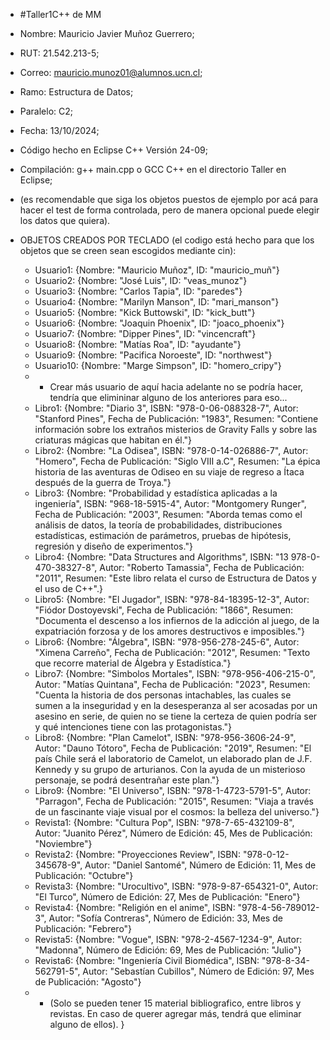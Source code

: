 - #Taller1C++ de MM
- Nombre: Mauricio Javier Muñoz Guerrero;
- RUT: 21.542.213-5;
- Correo: mauricio.munoz01@alumnos.ucn.cl;
- Ramo: Estructura de Datos;
- Paralelo: C2;
- Fecha: 13/10/2024;

- Código hecho en Eclipse C++ Versión 24-09;
- Compilación: g++ main.cpp o GCC C++ en el directorio Taller en Eclipse;
- (es recomendable que siga los objetos puestos de ejemplo por acá para hacer el test de forma controlada, pero de manera opcional puede elegir los datos que quiera).
- OBJETOS CREADOS POR TECLADO (el codigo está hecho para que los objetos que se creen sean escogidos mediante cin):
  - Usuario1: {Nombre: "Mauricio Muñoz", ID: "mauricio_muñ"}
  - Usuario2: {Nombre: "José Luis", ID: "veas_munoz"}
  - Usuario3: {Nombre: "Carlos Tapia", ID: "paredes"}
  - Usuario4: {Nombre: "Marilyn Manson", ID: "mari_manson"}
  - Usuario5: {Nombre: "Kick Buttowski", ID: "kick_butt"}
  - Usuario6: {Nombre: "Joaquin Phoenix", ID: "joaco_phoenix"}
  - Usuario7: {Nombre: "Dipper Pines", ID: "vincencraft"}
  - Usuario8: {Nombre: "Matías Roa", ID: "ayudante"}
  - Usuario9: {Nombre: "Pacifica Noroeste", ID: "northwest"}
  - Usuario10: {Nombre: "Marge Simpson", ID: "homero_cripy"}
   - - Crear más usuario de aquí hacia adelante no se podría hacer, tendría que elimininar alguno de los anteriores para eso...
  - Libro1: {Nombre: "Diario 3", ISBN: "978-0-06-088328-7", Autor: "Stanford Pines", Fecha de Publicación: "1983", Resumen: "Contiene información sobre los extraños misterios de Gravity Falls y sobre las criaturas mágicas que habitan en él."}
  - Libro2: {Nombre: "La Odisea", ISBN: "978-0-14-026886-7", Autor: "Homero", Fecha de Publicación: "Siglo VIII a.C", Resumen: "La épica historia de las aventuras de Odiseo en su viaje de regreso a Ítaca después de la guerra de Troya."}
  - Libro3: {Nombre: "Probabilidad y estadística aplicadas a la ingeniería", ISBN: "968-18-5915-4", Autor: "Montgomery Runger", Fecha de Publicación: "2003", Resumen: "Aborda temas como el análisis de datos, la teoría de probabilidades, distribuciones estadísticas, estimación de parámetros, pruebas de hipótesis, regresión y diseño de experimentos."}
  - Libro4: {Nombre: "Data Structures and Algorithms", ISBN: "13 978-0-470-38327-8", Autor: "Roberto Tamassia", Fecha de Publicación: "2011", Resumen: "Este libro relata el curso de Estructura de Datos y el uso de C++".}
  - Libro5: {Nombre: "El Jugador", ISBN: "978-84-18395-12-3", Autor: "Fiódor Dostoyevski", Fecha de Publicación: "1866", Resumen: "Documenta el descenso a los infiernos de la adicción al juego, de la expatriación forzosa y de los amores destructivos e imposibles."}
  - Libro6: {Nombre: "Álgebra", ISBN: "978-956-278-245-6", Autor: "Ximena Carreño", Fecha de Publicación: "2012", Resumen: "Texto que recorre material de Álgebra y Estadística."}
  - Libro7: {Nombre: "Simbolos Mortales", ISBN: "978-956-406-215-0", Autor: "Matías Quintana", Fecha de Publicación: "2023", Resumen: "Cuenta la historia de dos personas intachables, las cuales se sumen a la inseguridad y en la desesperanza al ser acosadas por un asesino en serie, de quien no se tiene la certeza de quien podría ser y qué intenciones tiene con las protagonistas."} 
  - Libro8: {Nombre: "Plan Camelot", ISBN: "978-956-3606-24-9", Autor: "Dauno Tótoro", Fecha de Publicación: "2019", Resumen: "El país Chile será el laboratorio de Camelot, un elaborado plan de J.F. Kennedy y su grupo de arturianos. Con la ayuda de un misterioso personaje, se podrá desentrañar este plan."}
  - Libro9: {Nombre: "El Universo", ISBN: "978-1-4723-5791-5", Autor: "Parragon", Fecha de Publicación: "2015", Resumen: "Viaja a través de un fascinante viaje visual por el cosmos: la belleza del universo."}
  - Revista1: {Nombre: "Cultura Pop", ISBN: "978-7-65-432109-8", Autor: "Juanito Pérez", Número de Edición: 45, Mes de Publicación: "Noviembre"}
  - Revista2: {Nombre: "Proyecciones Review", ISBN: "978-0-12-345678-9", Autor: "Daniel Santomé", Número de Edición: 11, Mes de Publicación: "Octubre"}
  - Revista3: {Nombre: "Urocultivo", ISBN: "978-9-87-654321-0", Autor: "El Turco", Número de Edición: 27, Mes de Publicación: "Enero"}
  - Revista4: {Nombre: "Religión en el anime", ISBN: "978-4-56-789012-3", Autor: "Sofía Contreras", Número de Edición: 33, Mes de Publicación: "Febrero"}
  - Revista5: {Nombre: "Vogue", ISBN: "978-2-4567-1234-9", Autor: "Madonna", Número de Edición: 69, Mes de Publicación: "Julio"}
  - Revista6: {Nombre: "Ingeniería Civil Biomédica", ISBN: "978-8-34-562791-5", Autor: "Sebastían Cubillos", Número de Edición: 97, Mes de Publicación: "Agosto"}
  - - (Solo se pueden tener 15 material bibliografico, entre libros y revistas. En caso de querer agregar más, tendrá que eliminar alguno de ellos).
}
